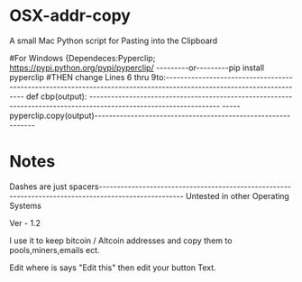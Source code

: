 # OSX-addr-copy

A small Mac Python script for Pasting into the Clipboard

#For Windows 
{Dependeces:Pyperclip; https://pypi.python.org/pypi/pyperclip/ ---------or---------pip install pyperclip
#THEN
change Lines 6 thru 9to:---------------------------------------------------------------------------------------------------------------------
def cbp(output): ------------------------------------------------------------------------------------------------------------------
-----pyperclip.copy(output)-------------------------------------------------------------
# Notes
Dashes are just spacers-----------------------------------------------------------------------------------------------------
Untested in other Operating Systems 

Ver - 1.2

I use it to keep bitcoin / Altcoin addresses and copy them to pools,miners,emails ect. 

Edit where is says "Edit this" then edit your button Text.

